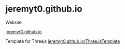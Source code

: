 # jeremyt0.github.io
Website

[jeremyt0.github.io](https://jeremyt0.github.io/)

Template for Threejs
[jeremyt0.github.io/ThreeJsTemplate](https://jeremyt0.github.io/ThreeJsTemplate)

